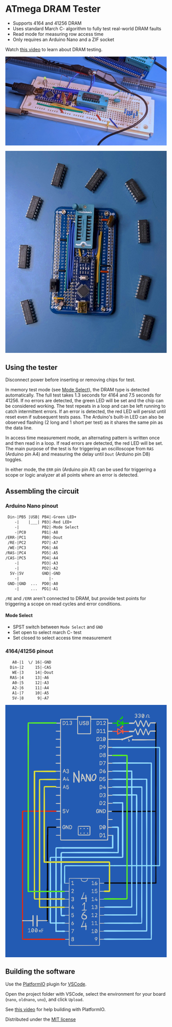 # ATmega DRAM Tester

- Supports 4164 and 41256 DRAM
- Uses standard March C- algorithm to fully test real-world DRAM faults
- Read mode for measuring row access time
- Only requires an Arduino Nano and a ZIF socket

Watch [this video](https://www.youtube.com/watch?v=NkVNLflDXrE) to learn about DRAM testing.

![](images/breadboard.jpg)

![](images/protoboard.jpg)

## Using the tester

Disconnect power before inserting or removing chips for test.

In memory test mode (see [Mode Select](#mode-select)), the DRAM type is detected automatically. The full test takes 1.3 seconds for 4164 and 7.5 seconds for 41256. If no errors are detected, the green LED will be set and the chip can be considered working. The test repeats in a loop and can be left running to catch intermittent errors. If an error is detected, the red LED will persist until reset even if subsequent tests pass. The Arduino's built-in LED can also be observed flashing (2 long and 1 short per test) as it shares the same pin as the data line.

In access time measurement mode, an alternating pattern is written once and then read in a loop. If read errors are detected, the red LED will be set. The main purpose of the test is for triggering an oscilloscope from `RAS` (Arduino pin A4) and measuring the delay until `Dout` (Arduino pin D8) toggles.

In either mode, the `ERR` pin (Arduino pin A1) can be used for triggering a scope or logic analyzer at all points where an error is detected.

## Assembling the circuit

### Arduino Nano pinout
```
 Din-|PB5 |USB| PB4|-Green LED+
    -|    |___| PB3|-Red LED+
    -|          PB2|-Mode Select
    -|PC0       PB1|-A8
/ERR-|PC1       PB0|-Dout
 /RE-|PC2       PD7|-A7
 /WE-|PC3       PD6|-A6
/RAS-|PC4       PD5|-A5
/CAS-|PC5       PD4|-A4
    -|          PD3|-A3
    -|          PD2|-A2
  5V-|5V        GND|-GND
    -|             |-
 GND-|GND  ...  PD0|-A0
    -|     ...  PD1|-A1
```

`/RE` and `/ERR` aren't connected to DRAM, but provide test points for triggering a scope on read cycles and error conditions.

#### Mode Select
- SPST switch between `Mode Select` and `GND`
- Set open to select march C- test
- Set closed to select access time measurement

### 4164/41256 pinout
```
   A8-|1  \/ 16|-GND
  Din-|2     15|-CAS
   WE-|3     14|-Dout
  RAS-|4     13|-A6
   A0-|5     12|-A3
   A2-|6     11|-A4
   A1-|7     10|-A5
   5V-|8      9|-A7
```

![](images/circuit.png)

## Building the software

Use the [PlatformIO](https://platformio.org/) plugin for [VSCode](https://code.visualstudio.com/).

Open the project folder with VSCode, select the environment for your board (`nano`, `oldnano`, `uno`), and click `Upload`.

See [this video](https://www.youtube.com/watch?v=nlE2203Q3XI) for help building with PlatformIO.

Distributed under the [MIT license](LICENSE.txt)
